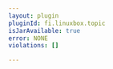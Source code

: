 ```yaml
---
layout: plugin
pluginId: fi.linuxbox.topic
isJarAvailable: true
error: NONE
violations: []

---
```

